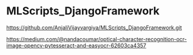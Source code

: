 # MLScripts_DjangoFramework

https://github.com/AnjaliVijayvargiya/MLScripts_DjangoFramework.git

https://medium.com/@nandacoumar/optical-character-recognition-ocr-image-opencv-pytesseract-and-easyocr-62603ca4357
